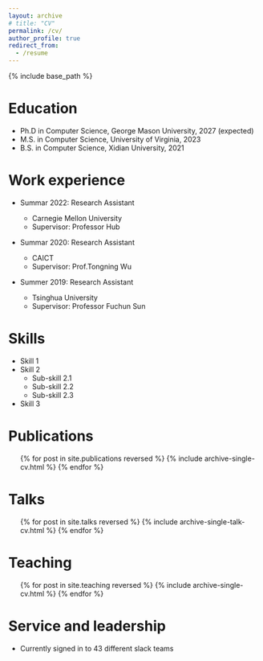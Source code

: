 ```yaml
---
layout: archive
# title: "CV"
permalink: /cv/
author_profile: true
redirect_from:
  - /resume
---
```


{% include base_path %}

Education
======
* Ph.D in Computer Science, George Mason University, 2027 (expected)
* M.S. in Computer Science, University of Virginia, 2023
* B.S. in Computer Science, Xidian University, 2021

Work experience
======


* Summar 2022: Research Assistant
  * Carnegie Mellon University
  <!-- * Duties included: Merging pull requests -->
  * Supervisor: Professor Hub

* Summar 2020: Research Assistant
  * CAICT
  <!-- * Duties includes: Updates and improvements to template -->
  * Supervisor: Prof.Tongning Wu

* Summer 2019: Research Assistant
  * Tsinghua University
  <!-- * Duties included: Tagging issues -->
  * Supervisor: Professor Fuchun Sun
  
Skills
======
* Skill 1
* Skill 2
  * Sub-skill 2.1
  * Sub-skill 2.2
  * Sub-skill 2.3
* Skill 3

Publications
======
  <ul>{% for post in site.publications reversed %}
    {% include archive-single-cv.html %}
  {% endfor %}</ul>
  
Talks
======
  <ul>{% for post in site.talks reversed %}
    {% include archive-single-talk-cv.html  %}
  {% endfor %}</ul>
  
Teaching
======
  <ul>{% for post in site.teaching reversed %}
    {% include archive-single-cv.html %}
  {% endfor %}</ul>
  
Service and leadership
======
* Currently signed in to 43 different slack teams

